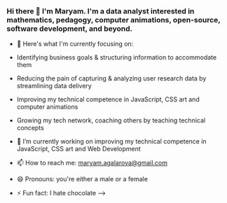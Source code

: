 ### Hi there 👋 I'm Maryam. I'm a data analyst interested in mathematics, pedagogy, computer animations, open-source, software development, and beyond. 

- 🔭 Here's what I'm currently focusing on:
- Identifying business goals & structuring information to accommodate them
- Reducing the pain of capturing & analyzing user research data by streamlining data delivery
- Improving my technical competence in JavaScript, CSS art and computer animations
- Growing my tech network, coaching others by teaching technical concepts

- 🌱 I’m currently working on improving my technical competence in JavaScript, CSS art and Web Development
- 📫 How to reach me: maryam.agalarova@gmail.com
- 😄 Pronouns: you're either a male or a female
- ⚡ Fun fact: I hate chocolate
-->
